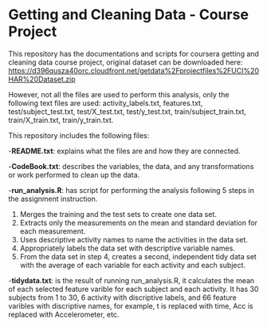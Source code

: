 # Getting and Cleaning Data - Course Project

This repository has the documentations and scripts for coursera getting and cleaning data course project, original dataset can be downloaded here: https://d396qusza40orc.cloudfront.net/getdata%2Fprojectfiles%2FUCI%20HAR%20Dataset.zip

However, not all the files are used to perform this analysis, only the following text files are used:
activity_labels.txt, features.txt, test/subject_test.txt, test/X_test.txt, test/y_test.txt, train/subject_train.txt, train/X_train.txt, train/y_train.txt.

This repository includes the following files:

-**README.txt**: explains what the files are and how they are connected.

-**CodeBook.txt**: describes the variables, the data, and any transformations or work performed to clean up the data.

-**run_analysis.R**: has script for performing the analysis following 5 steps in the assignment instruction.</br>
  1. Merges the training and the test sets to create one data set.</br>
  2. Extracts only the measurements on the mean and standard deviation for each measurement.</br>
  3. Uses descriptive activity names to name the activities in the data set.</br>
  4. Appropriately labels the data set with descriptive variable names.</br>
  5. From the data set in step 4, creates a second, independent tidy data set with the average of each variable for each activity and each      subject.</br>

-**tidydata.txt**: is the result of running run_analysis.R, it calculates the mean of each selected feature varible for each subject and each activity. It has 30 subjects from 1 to 30, 6 activity with discriptive labels, and 66 feature varibles with discriptive names, for example, t is replaced with time, Acc is replaced with Accelerometer, etc.
